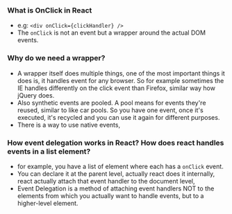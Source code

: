 ### What is OnClick in React
- e.g: `<div onClick={clickHandler} />`
- The `onClick` is not an event but a wrapper around the actual DOM events.
### Why do we need a wrapper?
- A wrapper itself does multiple things, one of the most important things it does is, it handles event for any browser. So for example sometimes the IE handles differently on the click event than Firefox, similar way how jQuery does.
- Also synthetic events are pooled. A pool means for events they're reused, similar to like car pools. So you have one event, once it's executed, it's recycled and you can use it again for different purposes. 
- There is a way to use native events, 
### How event delegation works in React? How does react handles events in a list element? 
- for example, you have a list of element where each has a `onClick` event.
- You can declare it at the parent level, actually react does it internally, react actually attach that event handler to the document level, 
- Event Delegation is a method of attaching event handlers NOT to the elements from which you actually want to handle events, but to a higher-level element.




<!--stackedit_data:
eyJoaXN0b3J5IjpbLTIxMzI4MDgyNDZdfQ==
-->